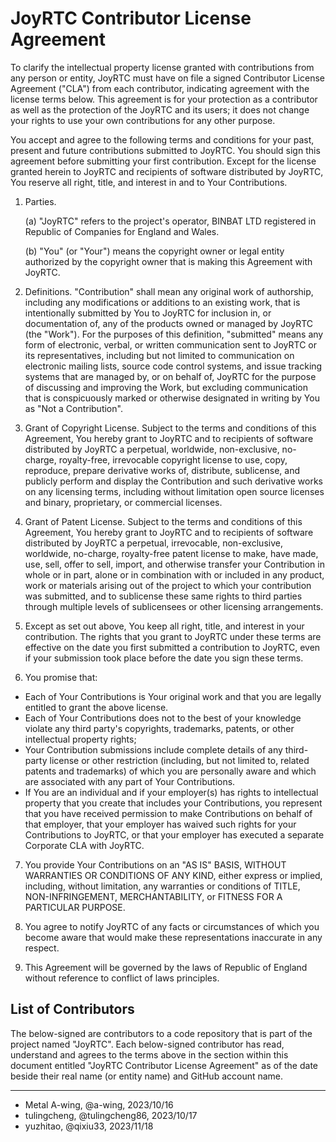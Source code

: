 # JoyRTC Contributor License Agreement

To clarify the intellectual property license granted with contributions from any person or entity, JoyRTC must have on file a signed Contributor License Agreement ("CLA") from each contributor, indicating agreement with the license terms below. This agreement is for your protection as a contributor as well as the protection of the JoyRTC and its users; it does not change your rights to use your own contributions for any other purpose.

You accept and agree to the following terms and conditions for your past, present and future contributions submitted to JoyRTC. You should sign this agreement before submitting your first contribution. Except for the license granted herein to JoyRTC and recipients of software distributed by JoyRTC, You reserve all right, title, and interest in and to Your Contributions.

1. Parties.

   (a) "JoyRTC" refers to the project's operator, BINBAT LTD registered in Republic of Companies for England and Wales.

   (b) "You" (or "Your") means the copyright owner or legal entity authorized by the copyright owner that is making this Agreement with JoyRTC.

2. Definitions. "Contribution" shall mean any original work of authorship, including any modifications or additions to an existing work, that is intentionally submitted by You to JoyRTC for inclusion in, or documentation of, any of the products owned or managed by JoyRTC (the "Work"). For the purposes of this definition, "submitted" means any form of electronic, verbal, or written communication sent to JoyRTC or its representatives, including but not limited to communication on electronic mailing lists, source code control systems, and issue tracking systems that are managed by, or on behalf of, JoyRTC for the purpose of discussing and improving the Work, but excluding communication that is conspicuously marked or otherwise designated in writing by You as "Not a Contribution".

3. Grant of Copyright License. Subject to the terms and conditions of this Agreement, You hereby grant to JoyRTC and to recipients of software distributed by JoyRTC a perpetual, worldwide, non-exclusive, no-charge, royalty-free, irrevocable copyright license to use, copy, reproduce, prepare derivative works of, distribute, sublicense, and publicly perform and display the Contribution and such derivative works on any licensing terms, including without limitation open source licenses and binary, proprietary, or commercial licenses.

4. Grant of Patent License. Subject to the terms and conditions of this Agreement, You hereby grant to JoyRTC and to recipients of software distributed by JoyRTC a perpetual, irrevocable, non-exclusive, worldwide, no-charge, royalty-free patent license to make, have made, use, sell, offer to sell, import, and otherwise transfer your Contribution in whole or in part, alone or in combination with or included in any product, work or materials arising out of the project to which your contribution was submitted, and to sublicense these same rights to third parties through multiple levels of sublicensees or other licensing arrangements.

5. Except as set out above, You keep all right, title, and interest in your contribution. The rights that you grant to JoyRTC under these terms are effective on the date you first submitted a contribution to JoyRTC, even if your submission took place before the date you sign these terms.

6. You promise that:

- Each of Your Contributions is Your original work and that you are legally entitled to grant the above license.
- Each of Your Contributions does not to the best of your knowledge violate any third party's copyrights, trademarks, patents, or other intellectual property rights;
- Your Contribution submissions include complete details of any third-party license or other restriction (including, but not limited to, related patents and trademarks) of which you are personally aware and which are associated with any part of Your Contributions.
- If You are an individual and if your employer(s) has rights to intellectual property that you create that includes your Contributions, you represent that you have received permission to make Contributions on behalf of that employer, that your employer has waived such rights for your Contributions to JoyRTC, or that your employer has executed a separate Corporate CLA with JoyRTC.

7. You provide Your Contributions on an "AS IS" BASIS, WITHOUT WARRANTIES OR CONDITIONS OF ANY KIND, either express or implied, including, without limitation, any warranties or conditions of TITLE, NON-INFRINGEMENT, MERCHANTABILITY, or FITNESS FOR A PARTICULAR PURPOSE.

8. You agree to notify JoyRTC of any facts or circumstances of which you become aware that would make these representations inaccurate in any respect.

9. This Agreement will be governed by the laws of Republic of England without reference to conflict of laws principles.

## List of Contributors

The below-signed are contributors to a code repository that is part of the project named "JoyRTC". Each below-signed contributor has read, understand and agrees to the terms above in the section within this document entitled "JoyRTC Contributor License Agreement" as of the date beside their real name (or entity name) and GitHub account name.

---

<!--
Example:

- Metal A-wing, @a-wing, 2023/10/16
-->

- Metal A-wing, @a-wing, 2023/10/16
- tulingcheng, @tulingcheng86, 2023/10/17
- yuzhitao, @qixiu33, 2023/11/18
